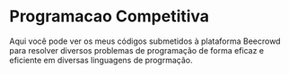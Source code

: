 # Programacao Competitiva
 Aqui você pode ver os meus códigos submetidos à plataforma Beecrowd para resolver diversos problemas de programação de forma eficaz e eficiente em diversas linguagens de progrmação.
